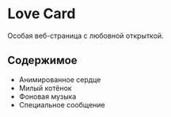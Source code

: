 # Love Card

Особая веб-страница с любовной открыткой.

## Содержимое
- Анимированное сердце
- Милый котёнок
- Фоновая музыка
- Специальное сообщение 